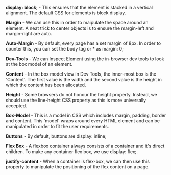 **display: block**; - This ensures that the element is stacked in a vertical alignment.
                  The default CSS for elements is block display.

**Margin** - We can use this in order to maipulate the space around an element. A neat
         trick to center objects is to ensure the margin-left and margin-right are auto.

**Auto-Margin** - By default, every page has a set margin of 8px. In order to counter
    this, you can set the body tag or * as margin: 0;

**Dev-Tools** - We can Inspect Element using the in-browser dev tools to look at the box
            model of an element.

**Content** - In the box model view in Dev Tools, the inner-most box is the 'Content'.
          The first value is the width and the second value is the height in which
          the content has been allocated.

**Height** - Some browsers do not honour the height property. Instead, we should use
         the line-height CSS property as this is more universally accepted.

**Box-Model** - This is a model in CSS which includes margin, padding, border and
            content. This 'model' wraps around every HTML element and can be
            manipulated in order to fit the user requirements.

**Buttons** - By default, buttons are display: inline;

**Flex Box** - A flexbox container always consists of a container and it's direct children.
               To make any container flex box, we use display: flex;.

**justify-content** - When a container is flex-box, we can then use this property to manipulate
                      the positioning of the flex content on a page.
